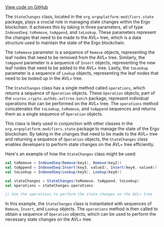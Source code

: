 [View code on GitHub](https://github.com/ergoplatform/ergo/.autodoc/docs/json/src/main/scala/org/ergoplatform/modifiers/state)

The `StateChanges` class, located in the `org.ergoplatform.modifiers.state` package, plays a crucial role in managing state changes within the Ergo blockchain. It achieves this by taking in three parameters, all of type `IndexedSeq`: `toRemove`, `toAppend`, and `toLookup`. These parameters represent the changes that need to be made to the AVL+ tree, which is a data structure used to maintain the state of the Ergo blockchain.

The `toRemove` parameter is a sequence of `Remove` objects, representing the leaf nodes that need to be removed from the AVL+ tree. Similarly, the `toAppend` parameter is a sequence of `Insert` objects, representing the new leaf nodes that need to be added to the AVL+ tree. Lastly, the `toLookup` parameter is a sequence of `Lookup` objects, representing the leaf nodes that need to be looked up in the AVL+ tree.

The `StateChanges` class has a single method called `operations`, which returns a sequence of `Operation` objects. These `Operation` objects, part of the `scorex.crypto.authds.avltree.batch` package, represent individual operations that can be performed on the AVL+ tree. The `operations` method concatenates the `toLookup`, `toRemove`, and `toAppend` sequences and returns them as a single sequence of `Operation` objects.

This class is likely used in conjunction with other classes in the `org.ergoplatform.modifiers.state` package to manage the state of the Ergo blockchain. By taking in the changes that need to be made to the AVL+ tree and returning a sequence of `Operation` objects, the `StateChanges` class enables developers to perform state changes on the AVL+ tree efficiently.

Here's an example of how the `StateChanges` class might be used:

```scala
val toRemove = IndexedSeq(Remove(key1), Remove(key2))
val toAppend = IndexedSeq(Insert(key3, value3), Insert(key4, value4))
val toLookup = IndexedSeq(Lookup(key5), Lookup(key6))

val stateChanges = StateChanges(toRemove, toAppend, toLookup)
val operations = stateChanges.operations

// Use the operations to perform the state changes on the AVL+ tree
```

In this example, the `StateChanges` class is instantiated with sequences of `Remove`, `Insert`, and `Lookup` objects. The `operations` method is then called to obtain a sequence of `Operation` objects, which can be used to perform the necessary state changes on the AVL+ tree.
